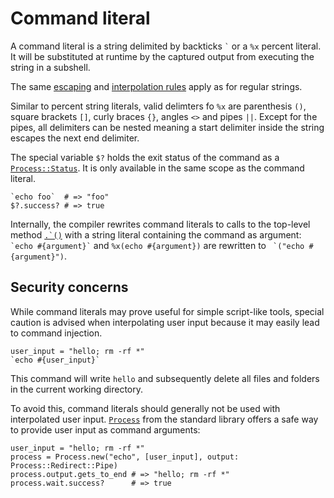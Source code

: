 # Command literal

A command literal is a string delimited by backticks `` ` `` or a `%x` percent literal.
It will be substituted at runtime by the captured output from executing the string in a subshell.

The same [escaping](./string.md#Excaping) and [interpolation rules](./string.md#Interpolation) apply as for regular strings.

Similar to percent string literals, valid delimters fo `%x` are parenthesis `()`, square brackets `[]`, curly braces `{}`, angles `<>` and pipes `||`. Except for the pipes, all delimiters can be nested meaning a start delimiter inside the string escapes the next end delimiter.

The special variable `$?` holds the exit status of the command as a [`Process::Status`](https://crystal-lang.org/api/0.27.0/Process/Status.html). It is only available in the same scope as the command literal.

```cr
`echo foo`  # => "foo"
$?.success? # => true
```

Internally, the compiler rewrites command literals to calls to the top-level method [``.`()``](https://crystal-lang.org/api/latest/toplevel.html#%60(command):String-class-method) with a string literal containing the command as argument: `` `echo #{argument}` `` and `%x(echo #{argument})` are rewritten to `` `("echo #{argument}")``.

## Security concerns

While command literals may prove useful for simple script-like tools, special caution is advised when interpolating user input because it may easily lead to command injection.

```
user_input = "hello; rm -rf *"
`echo #{user_input}`
```

This command will write `hello` and subsequently delete all files and folders in the current working directory.

To avoid this, command literals should generally not be used with interpolated user input. [`Process`](https://crystal-lang.org/api/latest/Process.html) from the standard library offers a safe way to provide user input as command arguments:

```cr
user_input = "hello; rm -rf *"
process = Process.new("echo", [user_input], output: Process::Redirect::Pipe)
process.output.gets_to_end # => "hello; rm -rf *"
process.wait.success?      # => true
```
